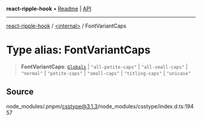 **react-ripple-hook** • [Readme](../../README.md) \| [API](../../globals.md)

---

[react-ripple-hook](../../README.md) / [\<internal\>](../README.md) / FontVariantCaps

# Type alias: FontVariantCaps

> **FontVariantCaps**: [`Globals`](Globals.md) \| `"all-petite-caps"` \| `"all-small-caps"` \| `"normal"` \| `"petite-caps"` \| `"small-caps"` \| `"titling-caps"` \| `"unicase"`

## Source

node_modules/.pnpm/csstype@3.1.3/node_modules/csstype/index.d.ts:19457
